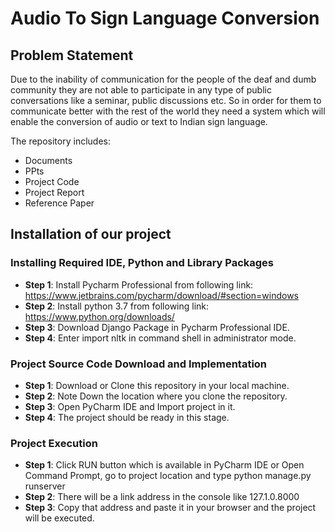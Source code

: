 # Audio To Sign Language Conversion

## Problem Statement

Due to the inability of communication for the people of the deaf and dumb community they are not able to participate in any type of public conversations like a seminar, public discussions etc. So in order for them to communicate better with the rest of the world they need a system which will enable the conversion of audio or text to Indian sign language.

The repository includes:

<ul>
  <li>Documents</li>
  <li>PPts</li>
 <li>Project Code</li>
 <li>Project Report</li>
   <li>Reference Paper</li>
</ul>  

## Installation of our project

### Installing Required IDE, Python and Library Packages
* **Step 1**: Install Pycharm Professional from following link: https://www.jetbrains.com/pycharm/download/#section=windows
* **Step 2**: Install python 3.7 from following link: https://www.python.org/downloads/
* **Step 3**: Download Django Package in Pycharm Professional IDE.
* **Step 4**: Enter import nltk in command shell in administrator mode.

### Project Source Code Download and Implementation

* **Step 1**: Download or Clone this repository in your local machine.
* **Step 2**: Note Down the location where you clone the repository.
* **Step 3**: Open PyCharm IDE and Import project in it.
* **Step 4**: The project should be ready in this stage.

### Project Execution

* **Step 1**: Click RUN button which is available in PyCharm IDE or Open Command Prompt, go to project location and type python manage.py runserver
* **Step 2**: There will be a link address in the console like 127.1.0.8000
* **Step 3**: Copy that address and paste it in your browser and the project will be executed.

